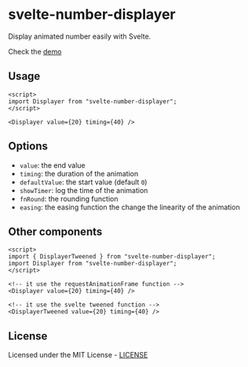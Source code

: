 # svelte-number-displayer

Display animated number easily with Svelte.

Check the [demo]()

## Usage

```svelte
<script>
import Displayer from "svelte-number-displayer";
</script>

<Displayer value={20} timing={40} />
```

## Options

- `value`: the end value
- `timing`: the duration of the animation
- `defaultValue`: the start value (default `0`)
- `showTimer`: log the time of the animation
- `fnRound`: the rounding function
- `easing`: the easing function the change the linearity of the animation

## Other components

```svelte
<script>
import { DisplayerTweened } from "svelte-number-displayer";
import Displayer from "svelte-number-displayer";
</script>

<!-- it use the requestAnimationFrame function -->
<Displayer value={20} timing={40} />

<!-- it use the svelte tweened function -->
<DisplayerTweened value={20} timing={40} />
```

## License

Licensed under the MIT License - [LICENSE](LICENSE)
